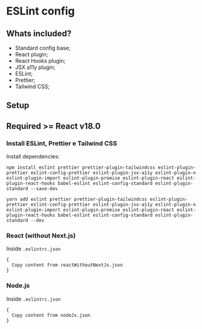 # ESLint config

## Whats included?

- Standard config base;
- React plugin;
- React Hooks plugin;
- JSX a11y plugin;
- ESLint;
- Prettier;
- Tailwind CSS;

## Setup

## Required >= React v18.0

### Install ESLint, Prettier e Tailwind CSS

Install dependencies:
```
npm install eslint prettier prettier-plugin-tailwindcss eslint-plugin-prettier eslint-config-prettier eslint-plugin-jsx-a11y eslint-plugin-n eslint-plugin-import eslint-plugin-promise eslint-plugin-react eslint-plugin-react-hooks babel-eslint eslint-config-standard eslint-plugin-standard --save-dev

yarn add eslint prettier prettier-plugin-tailwindcss eslint-plugin-prettier eslint-config-prettier eslint-plugin-jsx-a11y eslint-plugin-n eslint-plugin-import eslint-plugin-promise eslint-plugin-react eslint-plugin-react-hooks babel-eslint eslint-config-standard eslint-plugin-standard --dev

```

### React (without Next.js)

Inside `.eslintrc.json`
```
{
  Copy content from reactWithoutNextJs.json
}
```

### Node.js

Inside `.eslintrc.json`
```
{
  Copy content from nodeJs.json
}
```
